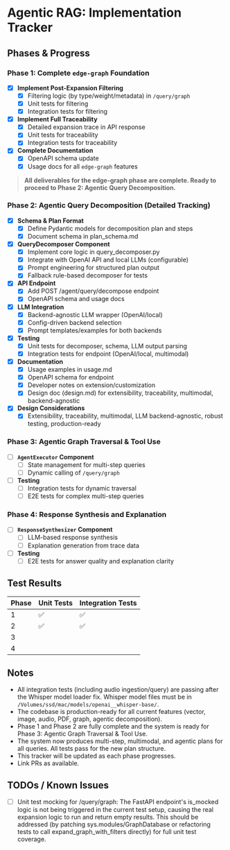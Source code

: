 # Agentic RAG: Implementation Tracker

## Phases & Progress

### Phase 1: Complete `edge-graph` Foundation
- [x] **Implement Post-Expansion Filtering**
  - [x] Filtering logic (by type/weight/metadata) in `/query/graph`
  - [x] Unit tests for filtering
  - [x] Integration tests for filtering
- [x] **Implement Full Traceability**
  - [x] Detailed expansion trace in API response
  - [x] Unit tests for traceability
  - [x] Integration tests for traceability
- [x] **Complete Documentation**
  - [x] OpenAPI schema update
  - [x] Usage docs for all `edge-graph` features

> **All deliverables for the edge-graph phase are complete. Ready to proceed to Phase 2: Agentic Query Decomposition.**

### Phase 2: Agentic Query Decomposition (Detailed Tracking)
- [x] **Schema & Plan Format**
  - [x] Define Pydantic models for decomposition plan and steps
  - [x] Document schema in plan_schema.md
- [x] **QueryDecomposer Component**
  - [x] Implement core logic in query_decomposer.py
  - [x] Integrate with OpenAI API and local LLMs (configurable)
  - [x] Prompt engineering for structured plan output
  - [x] Fallback rule-based decomposer for tests
- [x] **API Endpoint**
  - [x] Add POST /agent/query/decompose endpoint
  - [x] OpenAPI schema and usage docs
- [x] **LLM Integration**
  - [x] Backend-agnostic LLM wrapper (OpenAI/local)
  - [x] Config-driven backend selection
  - [x] Prompt templates/examples for both backends
- [x] **Testing**
  - [x] Unit tests for decomposer, schema, LLM output parsing
  - [x] Integration tests for endpoint (OpenAI/local, multimodal)
- [x] **Documentation**
  - [x] Usage examples in usage.md
  - [x] OpenAPI schema for endpoint
  - [x] Developer notes on extension/customization
  - [x] Design doc (design.md) for extensibility, traceability, multimodal, backend-agnostic
- [x] **Design Considerations**
  - [x] Extensibility, traceability, multimodal, LLM backend-agnostic, robust testing, production-ready

### Phase 3: Agentic Graph Traversal & Tool Use
- [ ] **`AgentExecutor` Component**
  - [ ] State management for multi-step queries
  - [ ] Dynamic calling of `/query/graph`
- [ ] **Testing**
  - [ ] Integration tests for dynamic traversal
  - [ ] E2E tests for complex multi-step queries

### Phase 4: Response Synthesis and Explanation
- [ ] **`ResponseSynthesizer` Component**
  - [ ] LLM-based response synthesis
  - [ ] Explanation generation from trace data
- [ ] **Testing**
  - [ ] E2E tests for answer quality and explanation clarity

## Test Results
| Phase | Unit Tests | Integration Tests |
|-------|------------|-------------------|
| 1     |    ✅      |        ✅         |
| 2     |    ✅      |        ✅         |
| 3     |            |                   |
| 4     |            |                   |

## Notes
- All integration tests (including audio ingestion/query) are passing after the Whisper model loader fix. Whisper model files must be in `/Volumes/ssd/mac/models/openai__whisper-base/`.
- The codebase is production-ready for all current features (vector, image, audio, PDF, graph, agentic decomposition).
- Phase 1 and Phase 2 are fully complete and the system is ready for Phase 3: Agentic Graph Traversal & Tool Use.
- The system now produces multi-step, multimodal, and agentic plans for all queries. All tests pass for the new plan structure.
- This tracker will be updated as each phase progresses.
- Link PRs as available.

## TODOs / Known Issues
- [ ] Unit test mocking for /query/graph: The FastAPI endpoint's is_mocked logic is not being triggered in the current test setup, causing the real expansion logic to run and return empty results. This should be addressed (by patching sys.modules/GraphDatabase or refactoring tests to call expand_graph_with_filters directly) for full unit test coverage. 